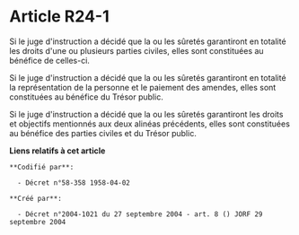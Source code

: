 # Article R24-1

Si le juge d'instruction a décidé que la ou les sûretés garantiront en totalité les droits d'une ou plusieurs parties
civiles, elles sont constituées au bénéfice de celles-ci.

Si le juge d'instruction a décidé que la ou les sûretés garantiront en totalité la représentation de la personne et le
paiement des amendes, elles sont constituées au bénéfice du Trésor public.

Si le juge d'instruction a décidé que la ou les sûretés garantiront les droits et objectifs mentionnés aux deux alinéas
précédents, elles sont constituées au bénéfice des parties civiles et du Trésor public.

**Liens relatifs à cet article**

	**Codifié par**:

	  - Décret n°58-358 1958-04-02

	**Créé par**:

	  - Décret n°2004-1021 du 27 septembre 2004 - art. 8 () JORF 29 septembre 2004
